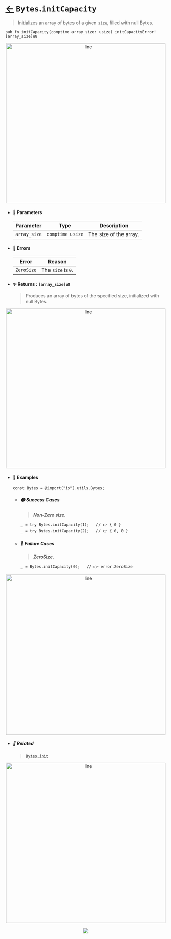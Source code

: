 # [←](../Bytes.md) `Bytes`.`initCapacity`

> Initializes an array of bytes of a given `size`, filled with null Bytes.

```zig
pub fn initCapacity(comptime array_size: usize) initCapacityError![array_size]u8
```


<div align="center">
<img src="https://raw.githubusercontent.com/maysara-elshewehy/io-bench/refs/heads/main/dist/img/md/line.png" alt="line" style="width:500px;"/>
</div>

- #### 🧩 Parameters

    | Parameter    | Type             | Description            |
    | ------------ | ---------------- | ---------------------- |
    | `array_size` | `comptime usize` | The size of the array. |

- #### 🚫 Errors

    | Error      | Reason             |
    | ---------- | ------------------ |
    | `ZeroSize` | The `size` is `0`. |

- #### ✨ Returns : `[array_size]u8`

    > Produces an array of bytes of the specified size, initialized with null Bytes.

<div align="center">
<img src="https://raw.githubusercontent.com/maysara-elshewehy/io-bench/refs/heads/main/dist/img/md/line.png" alt="line" style="width:500px;"/>
</div>

- #### 🧪 Examples

    ```zig
    const Bytes = @import("io").utils.Bytes;
    ```

    - ##### 🟢 Success Cases

        > **_Non-Zero size._**

        ```zig
        _ = try Bytes.initCapacity(1);   // 👉 { 0 }
        _ = try Bytes.initCapacity(2);   // 👉 { 0, 0 }
        ```

    - ##### 🔴 Failure Cases

        > **_ZeroSize._**

        ```zig
        _ = Bytes.initCapacity(0);   // 👉 error.ZeroSize
        ```

<div align="center">
<img src="https://raw.githubusercontent.com/maysara-elshewehy/io-bench/refs/heads/main/dist/img/md/line.png" alt="line" style="width:500px;"/>
</div>

- ##### 🔗 Related

  > [`Bytes.init`](./init.md)

<div align="center">
<img src="https://raw.githubusercontent.com/maysara-elshewehy/io-bench/refs/heads/main/dist/img/md/line.png" alt="line" style="width:500px;"/>
</div>

<div align="center"><br>
<a href="https://github.com/maysara-elshewehy"> <img src="https://img.shields.io/badge/Made with ❤️ by-Maysara-orange"/> </a>
</div>